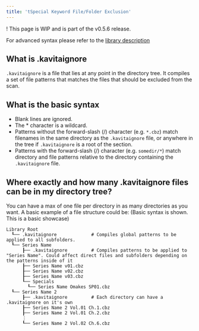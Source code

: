 ```yaml
---
title: 'tSpecial Keyword File/Folder Exclusion'
---
```


! This page is WIP and is part of the v0.5.6 release. 

For advanced syntax please refer to the [library description](https://github.com/dazinator/DotNet.Glob/blob/develop/README.md#patterns)

## What is .kavitaignore
`.kavitaignore` is a file that lies at any point in the directory tree. It compiles a set of file patterns that matches the files that should be excluded from the scan.

## What is the basic syntax
* Blank lines are ignored.
* The * character is a wildcard.
* Patterns without the forward-slash (/) character (e.g. `*.cbz`) match filenames in the same directory as the `.kavitaignore` file, or anywhere in the tree if `.kavitaignore` is a root of the section.
* Patterns with the forward-slash (/) character (e.g. `somedir/*`) match directory and file patterns relative to the directory containing the `.kavitaignore` file.

## Where exactly and how many .kavitaignore files can be in my directory tree?
You can have a max of one file per directory in as many directories as you want.
A basic example of a file structure could be: (Basic syntax is shown. This is a basic showcase)
```
Library Root
  ┖── .kavitaignore				# Compiles global patterns to be applied to all subfolders. 
  ┖── Series Name
      ┠── .kavitaignore			# Compiles patterns to be applied to "Series Name". Could affect direct files and subfolders depending on the patterns inside of it
      ┠── Series Name v01.cbz
      ┠── Series Name v02.cbz
      ┠── Series Name v03.cbz
      ┖── Specials
        ┖── Series Name Omakes SP01.cbz
  ┖── Series Name 2
      ┠── .kavitaignore			# Each directory can have a .kavitaignore on it's own
      ┠── Series Name 2 Vol.01 Ch.1.cbz
      ┠── Series Name 2 Vol.01 Ch.2.cbz
      ⋮
      ┖── Series Name 2 Vol.02 Ch.6.cbz
```
